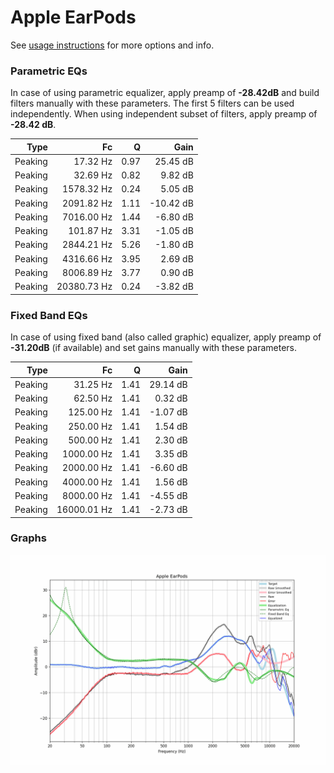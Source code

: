 # Apple EarPods
See [usage instructions](https://github.com/jaakkopasanen/AutoEq#usage) for more options and info.

### Parametric EQs
In case of using parametric equalizer, apply preamp of **-28.42dB** and build filters manually
with these parameters. The first 5 filters can be used independently.
When using independent subset of filters, apply preamp of **-28.42 dB**.

| Type    | Fc          |    Q | Gain      |
|--------:|------------:|-----:|----------:|
| Peaking | 17.32 Hz    | 0.97 | 25.45 dB  |
| Peaking | 32.69 Hz    | 0.82 | 9.82 dB   |
| Peaking | 1578.32 Hz  | 0.24 | 5.05 dB   |
| Peaking | 2091.82 Hz  | 1.11 | -10.42 dB |
| Peaking | 7016.00 Hz  | 1.44 | -6.80 dB  |
| Peaking | 101.87 Hz   | 3.31 | -1.05 dB  |
| Peaking | 2844.21 Hz  | 5.26 | -1.80 dB  |
| Peaking | 4316.66 Hz  | 3.95 | 2.69 dB   |
| Peaking | 8006.89 Hz  | 3.77 | 0.90 dB   |
| Peaking | 20380.73 Hz | 0.24 | -3.82 dB  |

### Fixed Band EQs
In case of using fixed band (also called graphic) equalizer, apply preamp of **-31.20dB**
(if available) and set gains manually with these parameters.

| Type    | Fc          |    Q | Gain     |
|--------:|------------:|-----:|---------:|
| Peaking | 31.25 Hz    | 1.41 | 29.14 dB |
| Peaking | 62.50 Hz    | 1.41 | 0.32 dB  |
| Peaking | 125.00 Hz   | 1.41 | -1.07 dB |
| Peaking | 250.00 Hz   | 1.41 | 1.54 dB  |
| Peaking | 500.00 Hz   | 1.41 | 2.30 dB  |
| Peaking | 1000.00 Hz  | 1.41 | 3.35 dB  |
| Peaking | 2000.00 Hz  | 1.41 | -6.60 dB |
| Peaking | 4000.00 Hz  | 1.41 | 1.56 dB  |
| Peaking | 8000.00 Hz  | 1.41 | -4.55 dB |
| Peaking | 16000.01 Hz | 1.41 | -2.73 dB |

### Graphs
![](./Apple%20EarPods.png)